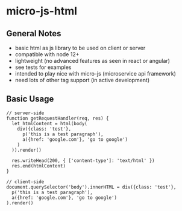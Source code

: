 # micro-js-html
## General Notes
- basic html as js library to be used on client or server
- compatible with node 12+
- lightweight (no advanced features as seen in react or angular)
- see tests for examples
- intended to play nice with micro-js (microservice api framework)
- need lots of other tag support (in active development)

## Basic Usage
```javascript:
// server-side
function getRequestHandler(req, res) {
  let htmlContent = html(body(
    div({class: 'test'},
      p('this is a test paragraph'),
      a({href: 'google.com'}, 'go to google')
    )
  )).render()

  res.writeHead(200, { ['content-type']: 'text/html' })
  res.end(htmlContent)
}

// client-side
document.querySelector('body').innerHTML = div({class: 'test'},
  p('this is a test paragraph'),
  a({href: 'google.com'}, 'go to google')
).render()
```